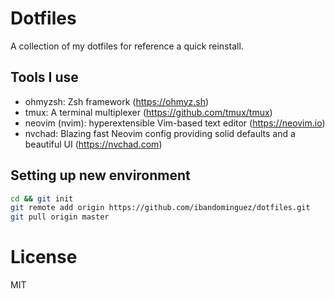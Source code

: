 # Dotfiles

A collection of my dotfiles for reference a quick reinstall.

## Tools I use

- ohmyzsh: Zsh framework (https://ohmyz.sh)
- tmux: A terminal multiplexer (https://github.com/tmux/tmux)
- neovim (nvim): hyperextensible Vim-based text editor (https://neovim.io)
- nvchad: Blazing fast Neovim config providing solid defaults and a beautiful UI (https://nvchad.com)

## Setting up new environment

```sh
cd && git init
git remote add origin https://github.com/ibandominguez/dotfiles.git
git pull origin master
```

# License

MIT
